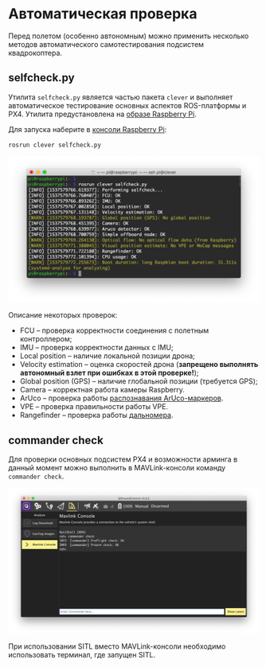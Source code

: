 # Автоматическая проверка

Перед полетом (особенно автономным) можно применить несколько методов автоматического самотестирования подсистем квадрокоптера.

## <span>selfcheck</span>.py

Утилита `selfcheck.py` является частью пакета `clever` и выполняет автоматическое тестирование основных аспектов ROS-платформы и PX4. Утилита предустановлена на [образе Raspberry Pi](microsd_images.md).

Для запуска наберите в [консоли Raspberry Pi](ssh.md):

```bash
rosrun clever selfcheck.py
```

<img src="../assets/selfcheck.png">

Описание некоторых проверок:

* FCU – проверка корректности соединения с полетным контроллером;
* IMU – проверка корректности данных с IMU;
* Local position – наличие локальной позиции дрона;
* Velocity estimation – оценка скоростей дрона (**запрещено выполнять автономный взлет при ошибках в этой проверке!**);
* Global position (GPS) – наличие глобальной позиции (требуется GPS);
* Camera – корректная работа камеры Raspberry.
* ArUco – проверка работы [распознавания ArUco-маркеров](aruco.md).
* VPE – проверка правильности работы VPE.
* Rangefinder – проверка работы [дальномера](laser.md).

## commander check

Для проверки основных подсистем PX4 и возможности арминга в данный момент можно выполнить в MAVLink-консоли команду `commander check`.

<img src="../assets/commander-check.png">

При использовании SITL вместо MAVLink-консоли необходимо использовать терминал, где запущен SITL.
